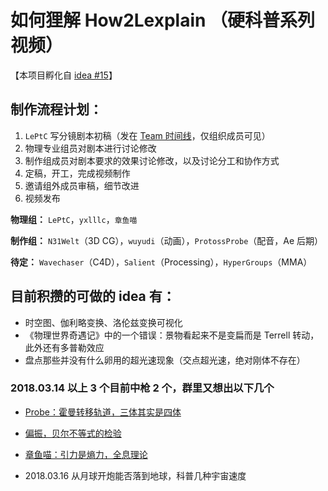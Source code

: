 # 如何狸解 How2Lexplain （硬科普系列视频）

【本项目孵化自 [idea #15](https://github.com/orgs/uupers/teams/daily-idea/discussions/15)】



## 制作流程计划：

1. `LePtC` 写分镜剧本初稿（发在 [Team 时间线](https://github.com/orgs/uupers/teams/how2lexplain)，仅组织成员可见）
1. 物理专业组员对剧本进行讨论修改
1. 制作组成员对剧本要求的效果讨论修改，以及讨论分工和协作方式
1. 定稿，开工，完成视频制作
1. 邀请组外成员审稿，细节改进
1. 视频发布



**物理组：** `LePtC`，`yxlllc`，`章鱼喵`

**制作组：** `N31Welt`（3D CG），`wuyudi`（动画），`ProtossProbe`（配音，Ae 后期）

**待定：** `Wavechaser`（C4D），`Salient`（Processing），`HyperGroups`（MMA）



## 目前积攒的可做的 idea 有：

- 时空图、伽利略变换、洛伦兹变换可视化
- 《物理世界奇遇记》中的一个错误：景物看起来不是变扁而是 Terrell 转动，此外还有多普勒效应
- 盘点那些并没有什么卵用的超光速现象（交点超光速，绝对刚体不存在）
<!-- - 水到底是因为什么被静电吸引 -->

### 2018.03.14 以上 3 个目前中枪 2 个，群里又想出以下几个

- [Probe：霍曼转移轨道，三体其实是四体](http://leptc.github.io/legroup/20180314-2.html)
- [偏振，贝尔不等式的检验](http://leptc.github.io/legroup/20180314-2.html)
- [章鱼喵：引力是熵力，全息理论](http://leptc.github.io/legroup/20180314-2.html)

- 2018.03.16 从月球开炮能否落到地球，科普几种宇宙速度


